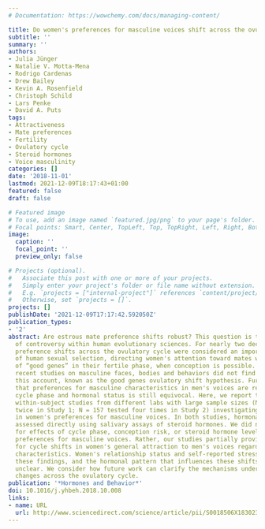 ```yaml
---
# Documentation: https://wowchemy.com/docs/managing-content/

title: Do women's preferences for masculine voices shift across the ovulatory cycle?
subtitle: ''
summary: ''
authors:
- Julia Jünger
- Natalie V. Motta-Mena
- Rodrigo Cardenas
- Drew Bailey
- Kevin A. Rosenfield
- Christoph Schild
- Lars Penke
- David A. Puts
tags:
- Attractiveness
- Mate preferences
- Fertility
- Ovulatory cycle
- Steroid hormones
- Voice masculinity
categories: []
date: '2018-11-01'
lastmod: 2021-12-09T18:17:43+01:00
featured: false
draft: false

# Featured image
# To use, add an image named `featured.jpg/png` to your page's folder.
# Focal points: Smart, Center, TopLeft, Top, TopRight, Left, Right, BottomLeft, Bottom, BottomRight.
image:
  caption: ''
  focal_point: ''
  preview_only: false

# Projects (optional).
#   Associate this post with one or more of your projects.
#   Simply enter your project's folder or file name without extension.
#   E.g. `projects = ["internal-project"]` references `content/project/deep-learning/index.md`.
#   Otherwise, set `projects = []`.
projects: []
publishDate: '2021-12-09T17:17:42.592050Z'
publication_types:
- '2'
abstract: Are estrous mate preference shifts robust? This question is the subject
  of controversy within human evolutionary sciences. For nearly two decades, mate
  preference shifts across the ovulatory cycle were considered an important feature
  of human sexual selection, directing women's attention toward mates with indicators
  of “good genes” in their fertile phase, when conception is possible. However, several
  recent studies on masculine faces, bodies and behaviors did not find evidence supporting
  this account, known as the good genes ovulatory shift hypothesis. Furthermore, evidence
  that preferences for masculine characteristics in men's voices are related to women's
  cycle phase and hormonal status is still equivocal. Here, we report two independent
  within-subject studies from different labs with large sample sizes (N = 202 tested
  twice in Study 1; N = 157 tested four times in Study 2) investigating cycle shifts
  in women's preferences for masculine voices. In both studies, hormonal status was
  assessed directly using salivary assays of steroid hormones. We did not find evidence
  for effects of cycle phase, conception risk, or steroid hormone levels on women's
  preferences for masculine voices. Rather, our studies partially provide evidence
  for cycle shifts in women's general attraction to men's voices regardless of masculine
  characteristics. Women's relationship status and self-reported stress did not moderate
  these findings, and the hormonal pattern that influences these shifts remains somewhat
  unclear. We consider how future work can clarify the mechanisms underlying psychological
  changes across the ovulatory cycle.
publication: '*Hormones and Behavior*'
doi: 10.1016/j.yhbeh.2018.10.008
links:
- name: URL
  url: http://www.sciencedirect.com/science/article/pii/S0018506X18302319
---
```

